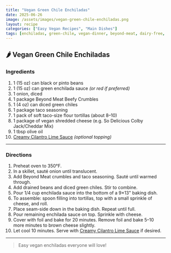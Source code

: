 ```yaml
---
title: "Vegan Green Chile Enchiladas"
date: 2025-06-26
image: /assets/images/vegan-green-chile-enchiladas.png
layout: recipe
categories: ["Easy Vegan Recipes", "Main Dishes"]
tags: [enchiladas, green-chile, vegan-dinner, beyond-meat, dairy-free, mexican-inspired, baked]
---
```


## 🌶️ Vegan Green Chile Enchiladas


### Ingredients

1. 1 (15 oz) can black or pinto beans  
2. 1 (15 oz) can green enchilada sauce *(or red if preferred)*  
3. 1 onion, diced  
4. 1 package Beyond Meat Beefy Crumbles  
5. 1 (4 oz) can diced green chiles  
6. 1 package taco seasoning  
7. 1 pack of soft taco-size flour tortillas (about 8–10)  
8. 1 package of vegan shredded cheese (e.g. So Delicious Colby Jack/Cheddar Mix)  
9. 1 tbsp olive oil  
10. [Creamy Cilantro Lime Sauce](#) *(optional topping)*  

---

### Directions

1. Preheat oven to 350°F.  
2. In a skillet, sauté onion until translucent.  
3. Add Beyond Meat crumbles and taco seasoning. Sauté until warmed through.  
4. Add drained beans and diced green chiles. Stir to combine.  
5. Pour 1/4 cup enchilada sauce into the bottom of a 9×13" baking dish.  
6. To assemble: spoon filling into tortillas, top with a small sprinkle of cheese, and roll.  
7. Place seam-side down in the baking dish. Repeat until full.  
8. Pour remaining enchilada sauce on top. Sprinkle with cheese.  
9. Cover with foil and bake for 20 minutes. Remove foil and bake 5–10 more minutes to brown cheese slightly.  
10. Let cool 10 minutes. Serve with [Creamy Cilantro Lime Sauce](/vegan-cilantro-lime-sauce) if desired.

---

> Easy vegan enchiladas everyone will love!
